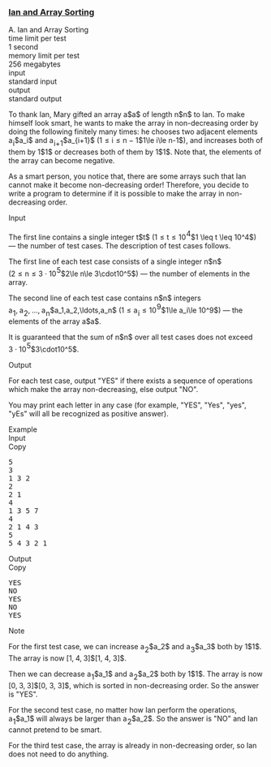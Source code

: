 <h3><a href="https://codeforces.com/contest/1815/problem/A" target="_blank" rel="noopener noreferrer">Ian and Array Sorting</a></h3>

<div class="header"><div class="title">A. Ian and Array Sorting</div><div class="time-limit"><div class="property-title">time limit per test</div>1 second</div><div class="memory-limit"><div class="property-title">memory limit per test</div>256 megabytes</div><div class="input-file input-standard"><div class="property-title">input</div>standard input</div><div class="output-file output-standard"><div class="property-title">output</div>standard output</div></div><div><p>To thank Ian, Mary gifted an array <span class="MathJax_Preview" style="color: inherit;"><span class="MJXp-math" id="MJXp-Span-1"><span class="MJXp-mi MJXp-italic" id="MJXp-Span-2">a</span></span></span>$a$ of length <span class="MathJax_Preview" style="color: inherit;"><span class="MJXp-math" id="MJXp-Span-3"><span class="MJXp-mi MJXp-italic" id="MJXp-Span-4">n</span></span></span>$n$ to Ian. To make himself look smart, he wants to make the array in non-decreasing order by doing the following finitely many times: he chooses two adjacent elements <span class="MathJax_Preview" style="color: inherit;"><span class="MJXp-math" id="MJXp-Span-5"><span class="MJXp-msubsup" id="MJXp-Span-6"><span class="MJXp-mi MJXp-italic" id="MJXp-Span-7" style="margin-right: 0.05em;">a</span><span class="MJXp-mi MJXp-italic MJXp-script" id="MJXp-Span-8" style="vertical-align: -0.4em;">i</span></span></span></span>$a_i$ and <span class="MathJax_Preview" style="color: inherit;"><span class="MJXp-math" id="MJXp-Span-9"><span class="MJXp-msubsup" id="MJXp-Span-10"><span class="MJXp-mi MJXp-italic" id="MJXp-Span-11" style="margin-right: 0.05em;">a</span><span class="MJXp-mrow MJXp-script" id="MJXp-Span-12" style="vertical-align: -0.4em;"><span class="MJXp-mi MJXp-italic" id="MJXp-Span-13">i</span><span class="MJXp-mo" id="MJXp-Span-14">+</span><span class="MJXp-mn" id="MJXp-Span-15">1</span></span></span></span></span>$a_{i+1}$ (<span class="MathJax_Preview" style="color: inherit;"><span class="MJXp-math" id="MJXp-Span-16"><span class="MJXp-mn" id="MJXp-Span-17">1</span><span class="MJXp-mo" id="MJXp-Span-18" style="margin-left: 0.333em; margin-right: 0.333em;">≤</span><span class="MJXp-mi MJXp-italic" id="MJXp-Span-19">i</span><span class="MJXp-mo" id="MJXp-Span-20" style="margin-left: 0.333em; margin-right: 0.333em;">≤</span><span class="MJXp-mi MJXp-italic" id="MJXp-Span-21">n</span><span class="MJXp-mo" id="MJXp-Span-22" style="margin-left: 0.267em; margin-right: 0.267em;">−</span><span class="MJXp-mn" id="MJXp-Span-23">1</span></span></span>$1\le i\le n-1$), and increases both of them by <span class="MathJax_Preview" style="color: inherit;"><span class="MJXp-math" id="MJXp-Span-24"><span class="MJXp-mn" id="MJXp-Span-25">1</span></span></span>$1$ or decreases both of them by <span class="MathJax_Preview" style="color: inherit;"><span class="MJXp-math" id="MJXp-Span-26"><span class="MJXp-mn" id="MJXp-Span-27">1</span></span></span>$1$. Note that, the elements of the array <span class="tex-font-style-bf">can</span> become negative.</p><p>As a smart person, you notice that, there are some arrays such that Ian cannot make it become non-decreasing order! Therefore, you decide to write a program to determine if it is possible to make the array in non-decreasing order.</p></div><div class="input-specification"><div class="section-title">Input</div><p>The first line contains a single integer <span class="MathJax_Preview" style="color: inherit;"><span class="MJXp-math" id="MJXp-Span-28"><span class="MJXp-mi MJXp-italic" id="MJXp-Span-29">t</span></span></span>$t$ (<span class="MathJax_Preview" style="color: inherit;"><span class="MJXp-math" id="MJXp-Span-30"><span class="MJXp-mn" id="MJXp-Span-31">1</span><span class="MJXp-mo" id="MJXp-Span-32" style="margin-left: 0.333em; margin-right: 0.333em;">≤</span><span class="MJXp-mi MJXp-italic" id="MJXp-Span-33">t</span><span class="MJXp-mo" id="MJXp-Span-34" style="margin-left: 0.333em; margin-right: 0.333em;">≤</span><span class="MJXp-msubsup" id="MJXp-Span-35"><span class="MJXp-mn" id="MJXp-Span-36" style="margin-right: 0.05em;">10</span><span class="MJXp-mn MJXp-script" id="MJXp-Span-37" style="vertical-align: 0.5em;">4</span></span></span></span>$1 \leq t \leq 10^4$) — the number of test cases. The description of test cases follows.</p><p>The first line of each test case consists of a single integer <span class="MathJax_Preview" style="color: inherit;"><span class="MJXp-math" id="MJXp-Span-38"><span class="MJXp-mi MJXp-italic" id="MJXp-Span-39">n</span></span></span>$n$ (<span class="MathJax_Preview" style="color: inherit;"><span class="MJXp-math" id="MJXp-Span-40"><span class="MJXp-mn" id="MJXp-Span-41">2</span><span class="MJXp-mo" id="MJXp-Span-42" style="margin-left: 0.333em; margin-right: 0.333em;">≤</span><span class="MJXp-mi MJXp-italic" id="MJXp-Span-43">n</span><span class="MJXp-mo" id="MJXp-Span-44" style="margin-left: 0.333em; margin-right: 0.333em;">≤</span><span class="MJXp-mn" id="MJXp-Span-45">3</span><span class="MJXp-mo" id="MJXp-Span-46" style="margin-left: 0.267em; margin-right: 0.267em;">⋅</span><span class="MJXp-msubsup" id="MJXp-Span-47"><span class="MJXp-mn" id="MJXp-Span-48" style="margin-right: 0.05em;">10</span><span class="MJXp-mn MJXp-script" id="MJXp-Span-49" style="vertical-align: 0.5em;">5</span></span></span></span>$2\le n\le 3\cdot10^5$) — the number of elements in the array.</p><p>The second line of each test case contains <span class="MathJax_Preview" style="color: inherit;"><span class="MJXp-math" id="MJXp-Span-50"><span class="MJXp-mi MJXp-italic" id="MJXp-Span-51">n</span></span></span>$n$ integers <span class="MathJax_Preview" style="color: inherit;"><span class="MJXp-math" id="MJXp-Span-52"><span class="MJXp-msubsup" id="MJXp-Span-53"><span class="MJXp-mi MJXp-italic" id="MJXp-Span-54" style="margin-right: 0.05em;">a</span><span class="MJXp-mn MJXp-script" id="MJXp-Span-55" style="vertical-align: -0.4em;">1</span></span><span class="MJXp-mo" id="MJXp-Span-56" style="margin-left: 0em; margin-right: 0.222em;">,</span><span class="MJXp-msubsup" id="MJXp-Span-57"><span class="MJXp-mi MJXp-italic" id="MJXp-Span-58" style="margin-right: 0.05em;">a</span><span class="MJXp-mn MJXp-script" id="MJXp-Span-59" style="vertical-align: -0.4em;">2</span></span><span class="MJXp-mo" id="MJXp-Span-60" style="margin-left: 0em; margin-right: 0.222em;">,</span><span class="MJXp-mo" id="MJXp-Span-61" style="margin-left: 0em; margin-right: 0em;">…</span><span class="MJXp-mo" id="MJXp-Span-62" style="margin-left: 0em; margin-right: 0.222em;">,</span><span class="MJXp-msubsup" id="MJXp-Span-63"><span class="MJXp-mi MJXp-italic" id="MJXp-Span-64" style="margin-right: 0.05em;">a</span><span class="MJXp-mi MJXp-italic MJXp-script" id="MJXp-Span-65" style="vertical-align: -0.4em;">n</span></span></span></span>$a_1,a_2,\ldots,a_n$ (<span class="MathJax_Preview" style="color: inherit;"><span class="MJXp-math" id="MJXp-Span-66"><span class="MJXp-mn" id="MJXp-Span-67">1</span><span class="MJXp-mo" id="MJXp-Span-68" style="margin-left: 0.333em; margin-right: 0.333em;">≤</span><span class="MJXp-msubsup" id="MJXp-Span-69"><span class="MJXp-mi MJXp-italic" id="MJXp-Span-70" style="margin-right: 0.05em;">a</span><span class="MJXp-mi MJXp-italic MJXp-script" id="MJXp-Span-71" style="vertical-align: -0.4em;">i</span></span><span class="MJXp-mo" id="MJXp-Span-72" style="margin-left: 0.333em; margin-right: 0.333em;">≤</span><span class="MJXp-msubsup" id="MJXp-Span-73"><span class="MJXp-mn" id="MJXp-Span-74" style="margin-right: 0.05em;">10</span><span class="MJXp-mn MJXp-script" id="MJXp-Span-75" style="vertical-align: 0.5em;">9</span></span></span></span>$1\le a_i\le 10^9$) — the elements of the array <span class="MathJax_Preview" style="color: inherit;"><span class="MJXp-math" id="MJXp-Span-76"><span class="MJXp-mi MJXp-italic" id="MJXp-Span-77">a</span></span></span>$a$.</p><p>It is guaranteed that the sum of <span class="MathJax_Preview" style="color: inherit;"><span class="MJXp-math" id="MJXp-Span-78"><span class="MJXp-mi MJXp-italic" id="MJXp-Span-79">n</span></span></span>$n$ over all test cases does not exceed <span class="MathJax_Preview" style="color: inherit;"><span class="MJXp-math" id="MJXp-Span-80"><span class="MJXp-mn" id="MJXp-Span-81">3</span><span class="MJXp-mo" id="MJXp-Span-82" style="margin-left: 0.267em; margin-right: 0.267em;">⋅</span><span class="MJXp-msubsup" id="MJXp-Span-83"><span class="MJXp-mn" id="MJXp-Span-84" style="margin-right: 0.05em;">10</span><span class="MJXp-mn MJXp-script" id="MJXp-Span-85" style="vertical-align: 0.5em;">5</span></span></span></span>$3\cdot10^5$. </p></div><div class="output-specification"><div class="section-title">Output</div><p>For each test case, output "<span class="tex-font-style-tt">YES</span>" if there exists a sequence of operations which make the array non-decreasing, else output "<span class="tex-font-style-tt">NO</span>".</p><p>You may print each letter in any case (for example, "<span class="tex-font-style-tt">YES</span>", "<span class="tex-font-style-tt">Yes</span>", "<span class="tex-font-style-tt">yes</span>", "<span class="tex-font-style-tt">yEs</span>" will all be recognized as positive answer).</p></div><div class="sample-tests"><div class="section-title">Example</div><div class="sample-test"><div class="input"><div class="title">Input<div title="Copy" data-clipboard-target="#id0010249669231565806" id="id005717804825170716" class="input-output-copier">Copy</div></div><pre id="id0010249669231565806"><div class="test-example-line test-example-line-even test-example-line-0">5</div><div class="test-example-line test-example-line-odd test-example-line-1">3</div><div class="test-example-line test-example-line-odd test-example-line-1">1 3 2</div><div class="test-example-line test-example-line-even test-example-line-2">2</div><div class="test-example-line test-example-line-even test-example-line-2">2 1</div><div class="test-example-line test-example-line-odd test-example-line-3">4</div><div class="test-example-line test-example-line-odd test-example-line-3">1 3 5 7</div><div class="test-example-line test-example-line-even test-example-line-4">4</div><div class="test-example-line test-example-line-even test-example-line-4">2 1 4 3</div><div class="test-example-line test-example-line-odd test-example-line-5">5</div><div class="test-example-line test-example-line-odd test-example-line-5">5 4 3 2 1</div></pre></div><div class="output"><div class="title">Output<div title="Copy" data-clipboard-target="#id006431130380338449" id="id008003709289009343" class="input-output-copier">Copy</div></div><pre id="id006431130380338449">YES
NO
YES
NO
YES
</pre></div></div></div><div class="note"><div class="section-title">Note</div><p>For the first test case, we can increase <span class="MathJax_Preview" style="color: inherit;"><span class="MJXp-math" id="MJXp-Span-86"><span class="MJXp-msubsup" id="MJXp-Span-87"><span class="MJXp-mi MJXp-italic" id="MJXp-Span-88" style="margin-right: 0.05em;">a</span><span class="MJXp-mn MJXp-script" id="MJXp-Span-89" style="vertical-align: -0.4em;">2</span></span></span></span>$a_2$ and <span class="MathJax_Preview" style="color: inherit;"><span class="MJXp-math" id="MJXp-Span-90"><span class="MJXp-msubsup" id="MJXp-Span-91"><span class="MJXp-mi MJXp-italic" id="MJXp-Span-92" style="margin-right: 0.05em;">a</span><span class="MJXp-mn MJXp-script" id="MJXp-Span-93" style="vertical-align: -0.4em;">3</span></span></span></span>$a_3$ both by <span class="MathJax_Preview" style="color: inherit;"><span class="MJXp-math" id="MJXp-Span-94"><span class="MJXp-mn" id="MJXp-Span-95">1</span></span></span>$1$. The array is now <span class="MathJax_Preview" style="color: inherit;"><span class="MJXp-math" id="MJXp-Span-96"><span class="MJXp-mo" id="MJXp-Span-97" style="margin-left: 0em; margin-right: 0em;">[</span><span class="MJXp-mn" id="MJXp-Span-98">1</span><span class="MJXp-mo" id="MJXp-Span-99" style="margin-left: 0em; margin-right: 0.222em;">,</span><span class="MJXp-mn" id="MJXp-Span-100">4</span><span class="MJXp-mo" id="MJXp-Span-101" style="margin-left: 0em; margin-right: 0.222em;">,</span><span class="MJXp-mn" id="MJXp-Span-102">3</span><span class="MJXp-mo" id="MJXp-Span-103" style="margin-left: 0em; margin-right: 0em;">]</span></span></span>$[1, 4, 3]$.</p><p>Then we can decrease <span class="MathJax_Preview" style="color: inherit;"><span class="MJXp-math" id="MJXp-Span-104"><span class="MJXp-msubsup" id="MJXp-Span-105"><span class="MJXp-mi MJXp-italic" id="MJXp-Span-106" style="margin-right: 0.05em;">a</span><span class="MJXp-mn MJXp-script" id="MJXp-Span-107" style="vertical-align: -0.4em;">1</span></span></span></span>$a_1$ and <span class="MathJax_Preview" style="color: inherit;"><span class="MJXp-math" id="MJXp-Span-108"><span class="MJXp-msubsup" id="MJXp-Span-109"><span class="MJXp-mi MJXp-italic" id="MJXp-Span-110" style="margin-right: 0.05em;">a</span><span class="MJXp-mn MJXp-script" id="MJXp-Span-111" style="vertical-align: -0.4em;">2</span></span></span></span>$a_2$ both by <span class="MathJax_Preview" style="color: inherit;"><span class="MJXp-math" id="MJXp-Span-112"><span class="MJXp-mn" id="MJXp-Span-113">1</span></span></span>$1$. The array is now <span class="MathJax_Preview" style="color: inherit;"><span class="MJXp-math" id="MJXp-Span-114"><span class="MJXp-mo" id="MJXp-Span-115" style="margin-left: 0em; margin-right: 0em;">[</span><span class="MJXp-mn" id="MJXp-Span-116">0</span><span class="MJXp-mo" id="MJXp-Span-117" style="margin-left: 0em; margin-right: 0.222em;">,</span><span class="MJXp-mn" id="MJXp-Span-118">3</span><span class="MJXp-mo" id="MJXp-Span-119" style="margin-left: 0em; margin-right: 0.222em;">,</span><span class="MJXp-mn" id="MJXp-Span-120">3</span><span class="MJXp-mo" id="MJXp-Span-121" style="margin-left: 0em; margin-right: 0em;">]</span></span></span>$[0, 3, 3]$, which is sorted in non-decreasing order. So the answer is "<span class="tex-font-style-tt">YES</span>".</p><p>For the second test case, no matter how Ian perform the operations, <span class="MathJax_Preview" style="color: inherit;"><span class="MJXp-math" id="MJXp-Span-122"><span class="MJXp-msubsup" id="MJXp-Span-123"><span class="MJXp-mi MJXp-italic" id="MJXp-Span-124" style="margin-right: 0.05em;">a</span><span class="MJXp-mn MJXp-script" id="MJXp-Span-125" style="vertical-align: -0.4em;">1</span></span></span></span>$a_1$ will always be larger than <span class="MathJax_Preview" style="color: inherit;"><span class="MJXp-math" id="MJXp-Span-126"><span class="MJXp-msubsup" id="MJXp-Span-127"><span class="MJXp-mi MJXp-italic" id="MJXp-Span-128" style="margin-right: 0.05em;">a</span><span class="MJXp-mn MJXp-script" id="MJXp-Span-129" style="vertical-align: -0.4em;">2</span></span></span></span>$a_2$. So the answer is "<span class="tex-font-style-tt">NO</span>" and Ian cannot pretend to be smart.</p><p>For the third test case, the array is already in non-decreasing order, so Ian does not need to do anything.</p></div>